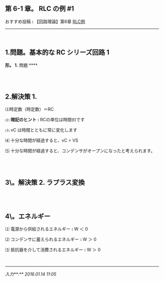 ## **第 6-1 章。 RLC の例 #1**

おすすめ投稿 **:** 【回路理論】第6章 [RLC例](https://jb243.github.io/pages/5023)

---

<br>

## **1.問題。基本的な RC シリーズ回路 1**

**形。 1.** 問題 ****

<br>

<br>

## **2.解決策 1.**

⑴時定数（時定数）＝RC

⑵ **暗記のヒント** **:** RCの単位は時間(t)です

⑶ vC は時間とともに常に変化します

⑷ 十分な時間が経過すると、vC = VS

⑸ 十分な時間が経過すると、コンデンサがオープンになったと考えられます。

<br>

<br>

## **3\。解決策 2.** ラプラス変換

<br>

<br>

## **4\。エネルギー**

⑴ 電源から供給されるエネルギー **:** W ＜ 0

⑵ コンデンサに蓄えられるエネルギー **:** W ＞ 0

⑶ 抵抗器を介して消費されるエネルギー **:** W ＞ 0

<br>

---

_入力**:** 2016.01.14 11:05_
